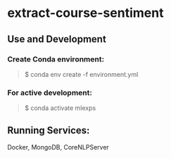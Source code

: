 # extract-course-sentiment

## Use and Development
### Create Conda environment:
> $ conda env create -f environment.yml 

### For active development:
> $ conda activate mlexps

## Running Services:
Docker, MongoDB, CoreNLPServer
